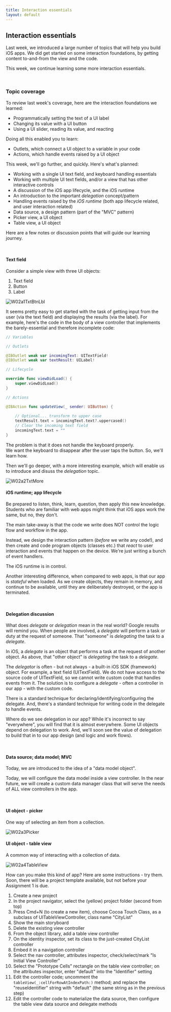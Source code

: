 ```yaml
---
title: Interaction essentials
layout: default
---
```


## Interaction essentials

Last week, we introduced a large number of topics that will help you build iOS apps. We did get started on some interaction foundations, by getting content to-and-from the view and the code. 

This week, we continue learning some more interaction essentials. 

<br>

### Topic coverage 

To review last week's coverage, here are the interaction foundations we learned:
* Programmatically setting the text of a UI label
* Changing its value with a UI button 
* Using a UI slider, reading its value, and reacting

Doing all this enabled you to learn:
* Outlets, which connect a UI object to a variable in your code 
* Actions, which handle events raised by a UI object 

This week, we'll go further, and quickly. Here's what's planned:
* Working with a single UI text field, and keyboard handling essentials 
* Working with multiple UI text fields, and/or a view that has other interactive controls 
* A discussion of the iOS app lifecycle, and the iOS runtime
* An introduction to the important *delegation* concept/pattern 
* Handling events raised by the *iOS runtime* (both app lifecycle related, and user interaction related) 
* Data source, a design pattern (part of the "MVC" pattern)
* Picker view, a UI object 
* Table view, a UI object

Here are a few notes or discussion points that will guide our learning journey. 

<br>

#### Text field

Consider a simple view with three UI objects:
1. Text field
2. Button
3. Label

<img src="/media/w02a1-textfield-intro.png" class="border1" alt="W02a1TxtBtnLbl" />

It seems pretty easy to get started with the task of getting input from the user (via the text field) and displaying the results (via the label). For example, here's the code in the body of a view controller that implements the barely-essential and therefore incomplete code:

```swift
// Variables

// Outlets

@IBOutlet weak var incomingText: UITextField!
@IBOutlet weak var textResult: UILabel!

// Lifecycle

override func viewDidLoad() {
    super.viewDidLoad()
}

// Actions

@IBAction func updateView(_ sender: UIButton) {
    
    // Optional... transform to upper case
    textResult.text = incomingText.text?.uppercased()
    // Clear the incoming text field
    incomingText.text = ""
}
```

The problem is that it does not handle the keyboard properly.  
We want the keyboard to disappear after the user taps the button. So, we'll learn how.

Then we'll go deeper, with a more interesting example, which will enable us to introduce and disuss the *delegation* topic. 

<img src="/media/w02a2-textfield-more.png" class="border1" alt="W02a2TxtMore" />

<br>

#### iOS runtime; app lifecycle

Be prepared to listen, think, learn, question, then apply this new knowledge. Students who are familiar with web apps might think that iOS apps work the same, but no, they don't. 

The main take-away is that the code we write does NOT control the logic flow and workflow in the app. 

Instead, we design the interaction pattern (*before* we write any code!), and then create and code program objects (classes etc.) that *react* to user interaction and events that happen on the device. We're just writing a bunch of event handlers. 

The iOS runtime is in control. 

Another interesting difference, when compared to web apps, is that our app is *stateful* when loaded. As we create objects, they remain in memory, and continue to be available, until they are deliberately destroyed, or the app is terminated. 

<br>

#### Delegation discussion

What does *delegate* or *delegation* mean in the real world? Google results will remind you. When people are involved, a *delegate* will perform a task or duty at the request of someone. That "someone" is *delegating* the task to a *delegate*. 

In iOS, a *delegate* is an object that performs a task at the request of another object. As above, that "other object" is *delegating* the task to a *delegate*. 

The *delegator* is often - but not always - a built-in iOS SDK (framework) object. For example, a text field (UITextField). We do not have access to the source code of UITextField, so we cannot write custom code that handles events from it. The solution is to configure a *delegate* - often a controller in our app - with the custom code. 

There is a standard technique for declaring/identifying/configuring the delegate. And, there's a standard technique for writing code in the delegate to handle events. 

Where do we see delegation in our app? While it's incorrect to say "everywhere", you will find that it is almost everywhere. Some UI objects depend on delegation to work. And, we'll soon see the value of delegation to build that in to our app design (and logic and work flows). 

<br>

#### Data source; data model; MVC

Today, we are introduced to the idea of a "data model object". 

Today, we will configure the data model inside a view controller. In the near future, we will create a custom data manager class that will serve the needs of ALL view controllers in the app. 

<br>

#### UI object - picker

One way of selecting an item from a collection. 

<img src="/media/w02a3-picker-intro.png" class="border1" alt="W02a3Picker" />

<br>

#### UI object - table view

A common way of interacting with a collection of data. 

<img src="/media/w02a4-tableview-intro.png" class="border1" alt="W02a4TableView" />

How can you make this kind of app? Here are some instructions - try them. Soon, there will be a project template available, but not before your Assignment 1 is due. 

1. Create a new project
2. In the project navigator, select the (yellow) project folder (second from top)
3. Press Cmd+N (to create a new item), choose Cocoa Touch Class, as a subclass of UITableViewController, class name "CityList" 
4. Show the main storyboard
5. Delete the existing view controller
6. From the object library, add a table view controller
7. On the identity inspector, set its class to the just-created CityList controller
8. Embed it in a navigation controller
9. Select the nav controller, attributes inspector, check/select/mark "Is Initial View Controller"
10. Select the "Prototype Cells" rectangle on the table view controller; on the attributes inspector, enter "default" into the "Identifier" setting
11. Edit the controller code; uncomment the `tableView(_:cellForRowAtIndexPath:)` method; and replace the "reuseIdentifier" string with "default" (the same string as in the previous step)
12. Edit the controller code to materialize the data source, then configure the table view data source and delegate methods 

<br>

